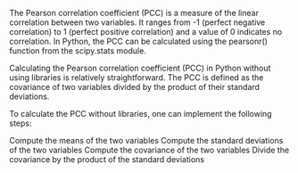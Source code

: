 The Pearson correlation coefficient (PCC) is a measure of the linear correlation between two variables. It ranges from -1 (perfect negative correlation) to 1 (perfect positive correlation) and a value of 0 indicates no correlation. In Python, the PCC can be calculated using the pearsonr() function from the scipy.stats module.

Calculating the Pearson correlation coefficient (PCC) in Python without using libraries is relatively straightforward. The PCC is defined as the covariance of two variables divided by the product of their standard deviations.

To calculate the PCC without libraries, one can implement the following steps:

Compute the means of the two variables
Compute the standard deviations of the two variables
Compute the covariance of the two variables
Divide the covariance by the product of the standard deviations
